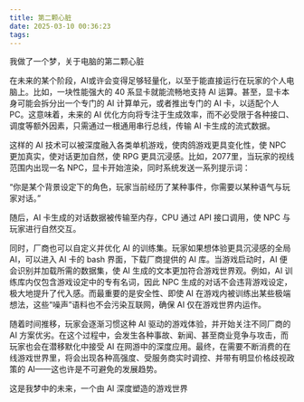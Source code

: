 ```yaml
---
title: 第二颗心脏
date: 2025-03-10 00:36:23
tags:
---
```

我做了一个梦，关于电脑的第二颗心脏

在未来的某个阶段，AI或许会变得足够轻量化，以至于能直接运行在玩家的个人电脑上。比如，一块性能强大的 40 系显卡就能流畅地支持 AI 运算。甚至，显卡本身可能会拆分出一个专门的 AI 计算单元，或者推出专门的 AI 卡，以适配个人 PC。这意味着，未来的 AI 优化方向将专注于生成效率，而不必受限于各种接口、调度等额外因素，只需通过一根通用串行总线，传输 AI 卡生成的流式数据。

这样的 AI 技术可以被深度融入各类单机游戏，使肉鸽游戏更具变化性，使 NPC 更加真实，使对话更加自然，使 RPG 更具沉浸感。比如，2077里，当玩家的视线范围内出现一名 NPC，显卡开始渲染，同时系统发送一系列提示词：

“你是某个背景设定下的角色，玩家当前经历了某种事件，你需要以某种语气与玩家对话。”

随后，AI 卡生成的对话数据被传输至内存，CPU 通过 API 接口调用，使 NPC 与玩家进行自然交互。

同时，厂商也可以自定义并优化 AI 的训练集。玩家如果想体验更具沉浸感的全局 AI，可以进入 AI 卡的 bash 界面，下载厂商提供的 AI 库。当游戏启动时，AI 便会识别并加载所需的数据集，使 AI 生成的文本更加符合游戏世界观。例如，AI 训练库内仅包含游戏设定中的专有名词，因此 NPC 生成的对话不会违背游戏设定，极大地提升了代入感。而最重要的是安全性、即使 AI 在游戏内被训练出某些极端想法，这些“噪声”语料也不会污染互联网，确保 AI 仅在游戏世界内运作。

随着时间推移，玩家会逐渐习惯这种 AI 驱动的游戏体验，并开始关注不同厂商的 AI 方案优劣。在这个过程中，会发生各种事故、新闻、甚至商业竞争与攻击，而玩家也会在潜移默化中接受 AI 在网游中的深度应用。最终，在需要不断消费的在线游戏世界里，将会出现各种高强度、受服务商实时调控、并带有明显价格歧视政策的 AI——这也许是不可避免的发展趋势。

这是我梦中的未来，一个由 AI 深度塑造的游戏世界